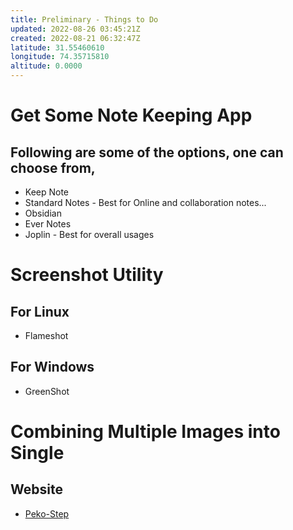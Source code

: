 ```yaml
---
title: Preliminary - Things to Do
updated: 2022-08-26 03:45:21Z
created: 2022-08-21 06:32:47Z
latitude: 31.55460610
longitude: 74.35715810
altitude: 0.0000
---
```


# Get Some Note Keeping App

## Following are some of the options, one can choose from,

- Keep Note
- Standard Notes - Best for Online and collaboration notes...
- Obsidian
- Ever Notes
- Joplin - Best for overall usages

# Screenshot Utility

## For Linux

- Flameshot

## For Windows

- GreenShot

# Combining Multiple Images into Single
## Website
-	[Peko-Step](https://www.peko-step.com/en/tool/combine-images.html)